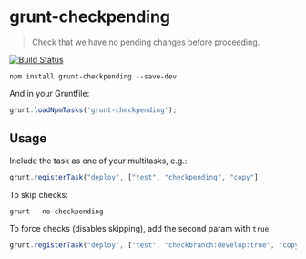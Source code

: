 # grunt-checkpending

> Check that we have no pending changes before proceeding.

[![Build Status](https://travis-ci.org/dominykas/grunt-checkpending.svg?branch=master)](https://travis-ci.org/dominykas/grunt-checkpending)

```shell
npm install grunt-checkpending --save-dev
```

And in your Gruntfile:

```js
grunt.loadNpmTasks('grunt-checkpending');
```

## Usage

Include the task as one of your multitasks, e.g.:

```js
grunt.registerTask("deploy", ["test", "checkpending", "copy"]
```

To skip checks:
```shell
grunt --no-checkpending
```

To force checks (disables skipping), add the second param with `true`:

```js
grunt.registerTask("deploy", ["test", "checkbranch:develop:true", "copy"]
```
